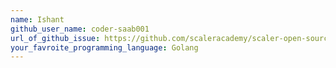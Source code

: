 ```yaml
---
name: Ishant
github_user_name: coder-saab001
url_of_github_issue: https://github.com/scaleracademy/scaler-open-source-september-challenge/issues/119
your_favroite_programming_language: Golang
---
```

